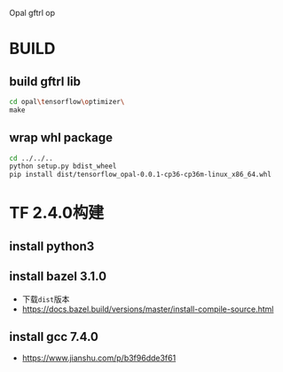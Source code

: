 Opal gftrl op

# BUILD
## build gftrl lib
```bash
cd opal\tensorflow\optimizer\
make
```

## wrap whl package
```bash
cd ../../..
python setup.py bdist_wheel
pip install dist/tensorflow_opal-0.0.1-cp36-cp36m-linux_x86_64.whl
```

# TF 2.4.0构建

## install python3

## install bazel 3.1.0
- 下载`dist`版本
- https://docs.bazel.build/versions/master/install-compile-source.html

## install gcc 7.4.0
- https://www.jianshu.com/p/b3f96dde3f61
